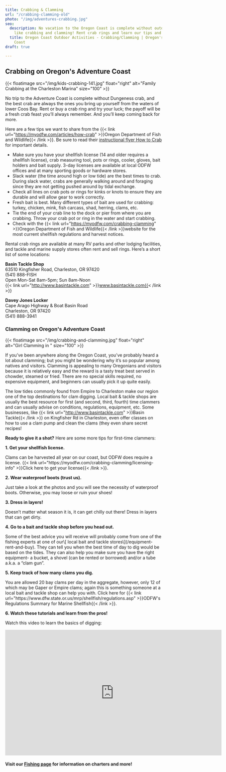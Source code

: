 ```yaml
---
title: Crabbing & Clamming
url: "/crabbing-clamming-old"
photo: "/img/adventures-crabbing.jpg"
seo:
  description: No vacation to the Oregon Coast is complete without outdoor activities
    like crabbing and clamming! Rent crab rings and learn our tips and tricks!
  title: Oregon Coast Outdoor Activities - Crabbing/Clamming | Oregon's Adventure
    Coast
draft: true

---
```

## Crabbing on Oregon's Adventure Coast

{{< floatimage src="/img/kids-crabbing-141.jpg" float="right" alt="Family Crabbing at the Charleston Marina" size="100" >}}

No trip to the Adventure Coast is complete without Dungeness crab, and the best crab are always the ones you bring up yourself from the waters of lower Coos Bay. Rent or buy a crab ring and try your luck; the payoff will be a fresh crab feast you’ll always remember. And you’ll keep coming back for more.

Here are a few tips we want to share from the {{< link url="https://myodfw.com/articles/how-crab" >}}Oregon Department of Fish and Wildlife{{< /link >}}. Be sure to read their [instructional flyer How to Crab](https://www.dfw.state.or.us/resources/fishing/docs/CrabbingFlyer.pdf) for important details.

* Make sure you have your shellfish license (14 and older requires a shellfish license), crab measuring tool, pots or rings, cooler, gloves, bait holders and bait supply. 3-day licenses are available at local ODFW offices and at many sporting goods or hardware stores.
* Slack water (the time around high or low tide) are the best times to crab. During slack water, crabs are generally walking around and foraging since they are not getting pushed around by tidal exchange.
* Check all lines on crab pots or rings for kinks or knots to ensure they are durable and will allow gear to work correctly.
* Fresh bait is best. Many different types of bait are used for crabbing: turkey, chicken, mink, fish carcass, shad, herring, clams, etc.
* Tie the end of your crab line to the dock or pier from where you are crabbing. Throw your crab pot or ring in the water and start crabbing.
* Check with the {{< link url="https://myodfw.com/crabbing-clamming" >}}Oregon Department of Fish and Wildlife{{< /link >}}website for the most current shellfish regulations and harvest notices.

Rental crab rings are available at many RV parks and other lodging facilities, and tackle and marine supply stores often rent and sell rings. Here’s a short list of some locations:

**Basin Tackle Shop**  
63510 Kingfisher Road, Charleston, OR 97420  
(541) 888-FISH  
Open Mon-Sat 8am-5pm; Sun 8am-Noon  
{{< link url="http://www.basintackle.com" >}}www.basintackle.com{{< /link >}}

**Davey Jones Locker**  
Cape Arago Highway & Boat Basin Road  
Charleston, OR 97420  
(541) 888-3941

### Clamming on Oregon's Adventure Coast

{{< floatimage src="/img/crabbing-and-clamming.jpg" float="right" alt="Girl Clamming in " size="100" >}}

If you’ve been anywhere along the Oregon Coast, you’ve probably heard a lot about clamming; but you might be wondering why it’s so popular among natives and visitors. Clamming is appealing to many Oregonians and visitors because it is relatively easy and the reward is a tasty treat best served in chowder, steamed or fried. There are no special skills required, no expensive equipment, and beginners can usually pick it up quite easily.

The low tides commonly found from Empire to Charleston make our region one of the top destinations for clam digging. Local bait & tackle shops are usually the best resource for first (and second, third, fourth) time clammers and can usually advise on conditions, regulations, equipment, etc. Some businesses, like {{< link url="http://www.basintackle.com" >}}Basin Tackle{{< /link >}} on Kingfisher Rd in Charleston, even offer classes on how to use a clam pump and clean the clams (they even share secret recipes!

**Ready to give it a shot?**  Here are some more tips for first-time clammers:

**1. Get your shellfish license.**

<p class="bullet-para-indent">Clams can be harvested all year on our coast, but ODFW does require a license.  {{< link url="https://myodfw.com/crabbing-clamming/licensing-info" >}}Click here to get your license{{< /link >}}.</p>

**2. Wear waterproof boots (trust us).**

<p class="bullet-para-indent">Just take a look at the photos and you will see the necessity of waterproof boots. Otherwise, you may loose or ruin your shoes!</p>

**3. Dress in layers!**

<p class="bullet-para-indent">Doesn’t matter what season it is, it can get chilly out there! Dress in layers that can get dirty.</p>

**4. Go to a bait and tackle shop before you head out.**

<p class="bullet-para-indent">Some of the best advice you will receive will probably come from one of the fishing experts at one of our\[ local bait and tackle stores\](/equipment-rent-and-buy). They can tell you when the best time of day to dig would be based on the tides. They can also help you make sure you have the right equipment- a bucket, a shovel (can be rented or borrowed) and/or a tube a.k.a. a “clam gun”.</p>

**5. Keep track of how many clams you dig.**

<p class="bullet-para-indent">You are allowed 20 bay clams per day in the aggregate, however, only 12 of which may be Gaper or Empire clams; again this is something someone at a local bait and tackle shop can help you with. Click here for {{< link url="https://www.dfw.state.or.us/mrp/shellfish/regulations.asp" >}}ODFW's Regulations Summary for Marine Shellfish{{< /link >}}.</p>

**6. Watch these tutorials and learn from the pros!**

<p class="bullet-para-indent">Watch this video to learn the basics of digging:</p>
<p>
<iframe width="695" height="403" src="https://www.youtube.com/embed/caRg6WqgrcI?rel=0" frameborder="0" allow="autoplay; encrypted-media" allowfullscreen></iframe></p>

#### Visit our [**Fishing page**](/fishing/) for information on charters and more!